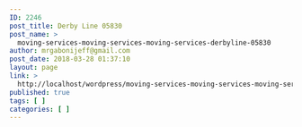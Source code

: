 ```yaml
---
ID: 2246
post_title: Derby Line 05830
post_name: >
  moving-services-moving-services-moving-services-derbyline-05830
author: mrgabonijeff@gmail.com
post_date: 2018-03-28 01:37:10
layout: page
link: >
  http://localhost/wordpress/moving-services-moving-services-moving-services-derbyline-05830/
published: true
tags: [ ]
categories: [ ]
---
```

